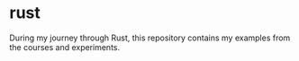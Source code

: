 # rust
During my journey through Rust, this repository contains my examples from the courses and experiments.

